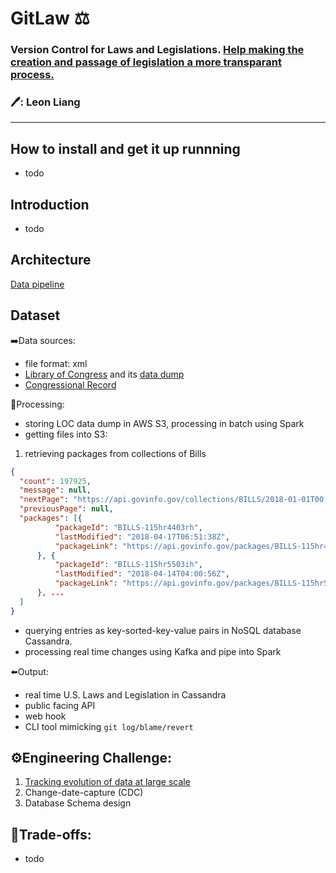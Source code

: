 # GitLaw ⚖️
### Version Control for Laws and Legislations. [Help making the creation and passage of legislation a more transparant process.](https://blog.abevoelker.com/gitlaw-github-for-laws-and-legal-documents-a-tourniquet-for-american-liberty/)
### :pen:: Leon Liang
----

## How to install and get it up runnning
 - todo
 
## Introduction
 - todo
 
## Architecture

 [Data pipeline](https://github.com/leonliangsc/GitLaw/blob/master/Data%20Pipeline%20(1).png)

## Dataset

➡️Data sources: 
 - file format: xml
 - [Library of Congress](https://www.congress.gov/advanced-search/legislation) and its [data dump](https://github.com/usgpo/bulk-data)
 - [Congressional Record](https://www.congress.gov/congressional-record)

🔄Processing: 
 - storing LOC data dump in AWS S3, processing in batch using Spark
  - getting files into S3:
  1. retrieving packages from collections of Bills
  ```json
  {
	"count": 197925,
	"message": null,
	"nextPage": "https://api.govinfo.gov/collections/BILLS/2018-01-01T00:00:00Z/?offset=100&pageSize=100",
	"previousPage": null,
	"packages": [{
			"packageId": "BILLS-115hr4403rh",
			"lastModified": "2018-04-17T06:51:38Z",
			"packageLink": "https://api.govinfo.gov/packages/BILLS-115hr4403rh/summary"
		}, {
			"packageId": "BILLS-115hr5503ih",
			"lastModified": "2018-04-14T04:00:56Z",
			"packageLink": "https://api.govinfo.gov/packages/BILLS-115hr5503ih/summary"
		}, ...
	]
}
  ```
 - querying entries as key-sorted-key-value pairs in NoSQL database Cassandra. 
 - processing real time changes using Kafka and pipe into Spark
 

⬅️Output: 
 - real time U.S. Laws and Legislation in Cassandra
 - public facing API
 - web hook
 - CLI tool mimicking `git log/blame/revert` 



## :gear:Engineering Challenge: 
1. [Tracking evolution of data at large scale](https://sites.google.com/insightdatascience.com/de-la-fellow-hub-2020b/pre-session/project-prep/project-seeds#h.p_bFdKFDhnY8FI)
2. Change-date-capture (CDC)
3. Database Schema design

## :robot:Trade-offs:
 - todo

